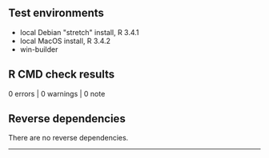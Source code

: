 ## Test environments
* local Debian "stretch" install, R 3.4.1
* local MacOS install, R 3.4.2
* win-builder 

## R CMD check results

0 errors | 0 warnings | 0 note

## Reverse dependencies

There are no reverse dependencies.

---
